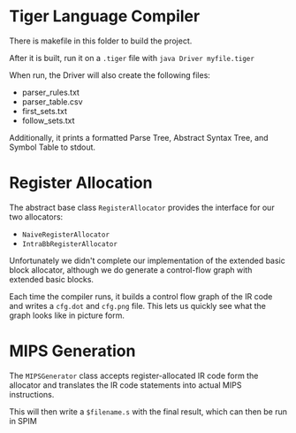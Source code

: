 
# Tiger Language Compiler

There is makefile in this folder to build the project.

After it is built, run it on a `.tiger` file with `java Driver myfile.tiger`

When run, the Driver will also create the following files:

* parser_rules.txt
* parser_table.csv
* first_sets.txt
* follow_sets.txt

Additionally, it prints a formatted Parse Tree, Abstract Syntax Tree, and Symbol Table to stdout.


# Register Allocation

The abstract base class `RegisterAllocator` provides the interface for our two allocators:

* `NaiveRegisterAllocator`
* `IntraBbRegisterAllocator`

Unfortunately we didn't complete our implementation of the extended basic block allocator, although we do generate a control-flow graph with extended basic blocks.

Each time the compiler runs, it builds a control flow graph of the IR code and writes a `cfg.dot` and `cfg.png` file.  This lets us quickly see what the graph looks like in picture form.


# MIPS Generation

The `MIPSGenerator` class accepts register-allocated IR code form the allocator and translates the IR code statements into actual MIPS instructions.

This will then write a `$filename.s` with the final result, which can then be run in SPIM
